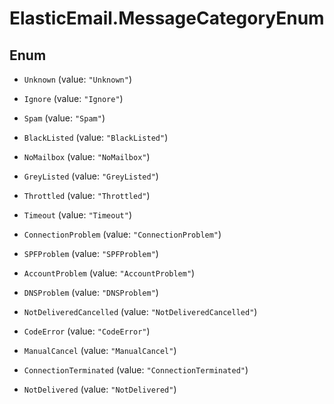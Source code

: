 # ElasticEmail.MessageCategoryEnum

## Enum


* `Unknown` (value: `"Unknown"`)

* `Ignore` (value: `"Ignore"`)

* `Spam` (value: `"Spam"`)

* `BlackListed` (value: `"BlackListed"`)

* `NoMailbox` (value: `"NoMailbox"`)

* `GreyListed` (value: `"GreyListed"`)

* `Throttled` (value: `"Throttled"`)

* `Timeout` (value: `"Timeout"`)

* `ConnectionProblem` (value: `"ConnectionProblem"`)

* `SPFProblem` (value: `"SPFProblem"`)

* `AccountProblem` (value: `"AccountProblem"`)

* `DNSProblem` (value: `"DNSProblem"`)

* `NotDeliveredCancelled` (value: `"NotDeliveredCancelled"`)

* `CodeError` (value: `"CodeError"`)

* `ManualCancel` (value: `"ManualCancel"`)

* `ConnectionTerminated` (value: `"ConnectionTerminated"`)

* `NotDelivered` (value: `"NotDelivered"`)


